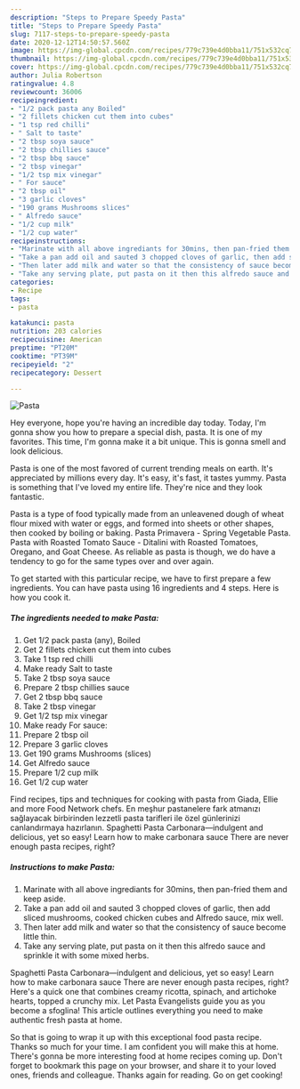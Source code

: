 ```yaml
---
description: "Steps to Prepare Speedy Pasta"
title: "Steps to Prepare Speedy Pasta"
slug: 7117-steps-to-prepare-speedy-pasta
date: 2020-12-12T14:50:57.560Z
image: https://img-global.cpcdn.com/recipes/779c739e4d0bba11/751x532cq70/pasta-recipe-main-photo.jpg
thumbnail: https://img-global.cpcdn.com/recipes/779c739e4d0bba11/751x532cq70/pasta-recipe-main-photo.jpg
cover: https://img-global.cpcdn.com/recipes/779c739e4d0bba11/751x532cq70/pasta-recipe-main-photo.jpg
author: Julia Robertson
ratingvalue: 4.8
reviewcount: 36006
recipeingredient:
- "1/2 pack pasta any Boiled"
- "2 fillets chicken cut them into cubes"
- "1 tsp red chilli"
- " Salt to taste"
- "2 tbsp soya sauce"
- "2 tbsp chillies sauce"
- "2 tbsp bbq sauce"
- "2 tbsp vinegar"
- "1/2 tsp mix vinegar"
- " For sauce"
- "2 tbsp oil"
- "3 garlic cloves"
- "190 grams Mushrooms slices"
- " Alfredo sauce"
- "1/2 cup milk"
- "1/2 cup water"
recipeinstructions:
- "Marinate with all above ingrediants for 30mins, then pan-fried them and keep aside."
- "Take a pan add oil and sauted 3 chopped cloves of garlic, then add sliced mushrooms, cooked chicken cubes and Alfredo sauce, mix well."
- "Then later add milk and water so that the consistency of sauce become little thin."
- "Take any serving plate, put pasta on it then this alfredo sauce and sprinkle it with some mixed herbs."
categories:
- Recipe
tags:
- pasta

katakunci: pasta 
nutrition: 203 calories
recipecuisine: American
preptime: "PT20M"
cooktime: "PT39M"
recipeyield: "2"
recipecategory: Dessert

---
```



![Pasta](https://img-global.cpcdn.com/recipes/779c739e4d0bba11/751x532cq70/pasta-recipe-main-photo.jpg)

Hey everyone, hope you're having an incredible day today. Today, I'm gonna show you how to prepare a special dish, pasta. It is one of my favorites. This time, I'm gonna make it a bit unique. This is gonna smell and look delicious.

Pasta is one of the most favored of current trending meals on earth. It's appreciated by millions every day. It's easy, it's fast, it tastes yummy. Pasta is something that I've loved my entire life. They're nice and they look fantastic.

Pasta is a type of food typically made from an unleavened dough of wheat flour mixed with water or eggs, and formed into sheets or other shapes, then cooked by boiling or baking. Pasta Primavera - Spring Vegetable Pasta. Pasta with Roasted Tomato Sauce - Ditalini with Roasted Tomatoes, Oregano, and Goat Cheese. As reliable as pasta is though, we do have a tendency to go for the same types over and over again.


To get started with this particular recipe, we have to first prepare a few ingredients. You can have pasta using 16 ingredients and 4 steps. Here is how you cook it.

<!--inarticleads1-->

##### The ingredients needed to make Pasta:

1. Get 1/2 pack pasta (any), Boiled
1. Get 2 fillets chicken cut them into cubes
1. Take 1 tsp red chilli
1. Make ready  Salt to taste
1. Take 2 tbsp soya sauce
1. Prepare 2 tbsp chillies sauce
1. Get 2 tbsp bbq sauce
1. Take 2 tbsp vinegar
1. Get 1/2 tsp mix vinegar
1. Make ready  For sauce:
1. Prepare 2 tbsp oil
1. Prepare 3 garlic cloves
1. Get 190 grams Mushrooms (slices)
1. Get  Alfredo sauce
1. Prepare 1/2 cup milk
1. Get 1/2 cup water


Find recipes, tips and techniques for cooking with pasta from Giada, Ellie and more Food Network chefs. En meşhur pastanelere fark atmanızı sağlayacak birbirinden lezzetli pasta tarifleri ile özel günlerinizi canlandırmaya hazırlanın. Spaghetti Pasta Carbonara—indulgent and delicious, yet so easy! Learn how to make carbonara sauce There are never enough pasta recipes, right? 

<!--inarticleads2-->

##### Instructions to make Pasta:

1. Marinate with all above ingrediants for 30mins, then pan-fried them and keep aside.
1. Take a pan add oil and sauted 3 chopped cloves of garlic, then add sliced mushrooms, cooked chicken cubes and Alfredo sauce, mix well.
1. Then later add milk and water so that the consistency of sauce become little thin.
1. Take any serving plate, put pasta on it then this alfredo sauce and sprinkle it with some mixed herbs.


Spaghetti Pasta Carbonara—indulgent and delicious, yet so easy! Learn how to make carbonara sauce There are never enough pasta recipes, right? Here&#39;s a quick one that combines creamy ricotta, spinach, and artichoke hearts, topped a crunchy mix. Let Pasta Evangelists guide you as you become a sfoglina! This article outlines everything you need to make authentic fresh pasta at home. 

So that is going to wrap it up with this exceptional food pasta recipe. Thanks so much for your time. I am confident you will make this at home. There's gonna be more interesting food at home recipes coming up. Don't forget to bookmark this page on your browser, and share it to your loved ones, friends and colleague. Thanks again for reading. Go on get cooking!
